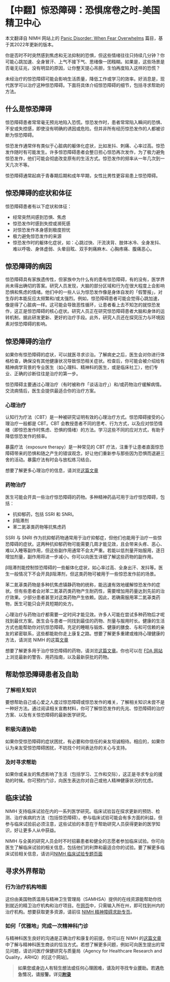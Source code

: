 # 【中翻】惊恐障碍：恐惧席卷之时-美国精卫中心

本文翻译自 NIMH 网站上的 [Panic Disorder: When Fear Overwhelms](https://www.nimh.nih.gov/health/publications/panic-disorder-when-fear-overwhelms) 篇目，基于其2022年更新的版本。

你是否时不时突然感到焦虑和无法抑制的恐惧，但这些情绪往往只持续几分钟？你可能心跳加速、全身冒汗、上气不接下气、思绪像一团糨糊。如果是，这些场景是否毫无征兆，没有明显的原因，让你整天提心吊胆，生怕再度陷入这样的恐慌？

未经治疗的惊恐障碍可能会影响生活质量，降低工作或学习的效率。好消息是，现代医学可以治疗这种惊恐障碍。下面将具体介绍惊恐障碍的细节，包括寻求帮助的方法。

## 什么是惊恐障碍

惊恐障碍患者常常毫无预兆地陷入恐慌。惊恐发作时，患者常常陷入瞬间的恐惧、不安或失控感，即使没有明确的诱因或危险。但并非所有经历惊恐发作的人都被诊断为惊恐障碍。

惊恐发作通常伴有类似于心脏病的躯体化症状，比如发抖、刺痛、心率过高。惊恐发作随时有可能发生。许多惊恐障碍患者会整日担心惊恐再次发作，为了极力避免惊恐发作，他们可能会彻底改变原有的生活方式。惊恐发作的频率从一年几次到一天几次不等。

惊恐障碍通常起病于青春期后期和成年早期，女性比男性更容易患上惊恐障碍。

## 惊恐障碍的症状和体征

惊恐障碍患者有以下症状和体征：

- 经常突然间感到恐惧、焦虑
- 惊恐发作时感到失控或濒死感
- 对惊恐发作本身感到极度担忧
- 极力避免惊恐发作的来源
- 惊恐发作时的躯体化症状，如：心跳过快、汗流浃背、肢体冰冷、全身发抖、难以呼吸、身体虚弱、头晕目眩、双手刺痛麻木、心胸疼痛、腹痛恶心。

## 惊恐障碍的病因

惊恐障碍具有家族遗传性，但家族中为什么有的患有惊恐障碍，有的没有，医学界尚未得出确切的答案。研究人员发现，大脑的部分区域和行为在很大程度上会影响恐惧和焦虑的情绪。他们中的一些人认为惊恐发作像是身体自发的「假警报」，对生存的本能反应太频繁和/或太强烈。例如，惊恐障碍患者可能会觉得心跳加速，像是得了心脏病一样。这可能会导致恶性循环，让患者看上去不知怎的就惊恐发作，这正是惊恐障碍的核心症状。研究人员正在研究惊恐障碍患者大脑和身体的运转机制，据此研发更新、更好的治疗手段。此外，研究人员还在探究压力与环境因素对惊恐障碍的影响。

## 惊恐障碍的治疗

如果你有惊恐障碍的症状，可以就医寻求诊治。了解病史之后，医生会对你进行体格检查，确保没有其他健康状况导致惊恐相关症状。检查后，你可能会被介绍给有精神病学背景的专业医生（如心理科、精神科的医生，或是临床社工），他们专业、正确的诊断往往是治疗的第一步。

惊恐障碍主要通过心理治疗（有时被称作「谈话治疗」）和/或药物治疗缓解病情。交流病情后，医生会提供最适合你的治疗方案。

### 心理治疗

认知行为疗法（CBT）是一种被研究证明有效的心理治疗方式。惊恐障碍接受的心理治疗一般都是 CBT。CBT 会教授患者不同的思考、行为方式，以及应对惊恐情绪（即惊恐发作时焦虑、恐惧的情绪）的方法。学习这些不同的应对方式，有助于降低惊恐发作的频率。

暴露疗法（exposure therapy）是一种常见的 CBT 疗法，注重于让患者直面惊恐障碍带来的恐惧和随之产生的错误观念，好让他们重新参与那些因为恐惧而退避三舍的活动。暴露疗法有时会与放松练习结合。

想要了解更多心理治疗的信息，请浏览[这篇文章](./Psychotherapies.md)

### 药物治疗

医生可能会开具一些治疗惊恐障碍的药物。多种精神药品可用于治疗惊恐障碍，包括：

- 抗抑郁药，包括 SSRI 和 SNRI。
- β阻滞剂
- 苯二氮䓬类药物等抗焦虑药

SSRI 与 SNRI 作为抗抑郁药物通常用于治疗抑郁症，但他们也能用于治疗一些惊恐障碍的症状。这两种抗抑郁药物可能需要几周才能见效，且会带来头疼、恶心、难以入睡等副作用，但这些副作用通常不会太严重。若能以低剂量开始服用，逐日增加剂量，副作用将进一步减小。你可以向医生详细了解这些药物的副作用。

β阻滞剂能控制惊恐障碍的一些躯体化症状，如心率过高、全身出汗、发抖等。医生一般情况下不会开具β阻滞剂，但这类药物可被用于一些惊恐发作前的场景。

苯二氮䓬类药物是多种抗焦虑镇静药物的统称，能迅速有效地缓解惊恐发作的症状。但有些患者会对苯二氮䓬药类药物产生耐药性，需要增加用药量达到先前的治疗效果。少部分患者甚至对这类药物产生依赖。因此，若确需服用苯二氮䓬类药物，医生可能只会开具短期的处方。

心理治疗与药物治疗都需要一定时间才能见效。许多人可能在尝试多种药物后才呢找到最优方案。医生会与患者一同找到最佳的药物、剂量与服用时长。健康的生活方式也能帮助你对抗惊恐障碍。充足的睡眠与锻炼、健康的膳食、与和可信赖的亲友的紧密联系，这些都能助你走上康复之路。想要了解更多重建或维持心理健康的方法，请浏览 NIMH 的这篇[文章](https://www.nimh.nih.gov/health/topics/caring-for-your-mental-health)

想要了解更多用于治疗惊恐障碍的药物，请浏览[这篇文章](./Medications.md)。你也可以在 [FDA 网站](https://www.fda.gov/drugsatfda) 上浏览最新的警告、用药指南，以及最新获批的药物。

## 帮助惊恐障碍患者及自助

### 了解相关知识

要想帮助自己或心爱之人度过惊恐障碍或惊恐发作的难关，了解相关知识未尝不是一种好方法。通过阅读相关宣教材料，你可了解惊恐发作的先兆、惊恐障碍的治疗方案、以及有关惊恐障碍的最新医学研究。

### 积极沟通协助

如果你受惊恐障碍的症状困扰，有必要和你信任的亲友坦诚相待。相应的，如果你认为亲友受惊恐障碍困扰，不妨找个时间表达你的关心与支持。

### 及时寻求帮助

如果你或亲友的焦虑影响了生活（包括学习、工作和交际），这正是寻求专业的援助的时候。你可预约门诊，向医生表达你对自己或他人精神健康状况的忧虑。

## 临床试验

NIMH 支持临床试验在内的一系列医学研究。临床试验旨在探求更新的预防、检测、治疗疾病的方法（包括惊恐障碍）。参与临床试验可能会有多方面的利益，但参与临床试验前必须注意，这些试验的本意在于帮助研究人员获得更新的医学知识，好让更多人从中获益。

NIMH 与全美的研究人员会时不时招募患者和健全的志愿者参加临床试验。你可向医生了解临床试验的相关信息，包括他们的利弊和最适合你的试验。要了解更多临床试验相关信息，请访问[NIMH 临床试验专题页面](https://www.nimh.nih.gov/health/trials)

## 寻求外界帮助

### 行为治疗机构地图

这份由美国物质滥用与精神卫生管理局（SAMHSA）提供的在线资源能帮助你找到就近的精卫治疗机构和治疗项目。在[网页](https://findtreatment.samhsa.gov/)中，只需输入所在州，即可找到州内的治疗机构。想要获取更多资源，请前往 [NIMH 精神障碍求助专页](https://www.nimh.nih.gov/health/find-help)。

### 如何「优雅地」完成一次精神科门诊

与精神科医生良好的沟通是正确治疗和康复的前提。你可以在 NIMH 的[这篇文章](https://nimh.nih.gov/talkingtips)中了解与精神科医生商谈的恰当方式。若想了解更多问题，例如可向医生提出的常见问题，请访问医疗保健研究与质量局（Agency for Healthcare Research and Quality，ARHQ）的[这个网站]。

> **如果您或身边人有轻生想法或任何心理困难，请及时寻找专业援助。若遇危急情况，请报警。详见[附录](./appendix.md#危机干预与报警)**
